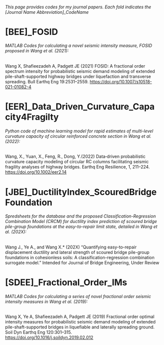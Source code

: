 ###### This page provides codes for my journal papers. Each fold indicates the [Journal Name Abbreviation]_CodeName

# [BEE]_FOSID 
###### MATLAB Codes for calculating a novel seismic intensity measure, FOSID proposed in Wang et al. (2021):
Wang X, Shafieezadeh A, Padgett JE (2021) FOSID: A fractional order spectrum intensity for probabilistic seismic demand modeling of extended pile-shaft-supported highway bridges under liquefaction and transverse spreading. Bull Earthq Eng 19:2531–2559. https://doi.org/10.1007/s10518-021-01082-4

# [EER]_Data_Driven_Curvature_Capacity4Fragilty
###### Python code of machine learning model for rapid estimates of multi-level curvature capacity of circular reinforced concrete section in Wang et al. (2022):
Wang, X., Yuan, X., Feng, R., Dong, Y.(2022) Data‐driven probabilistic curvature capacity modeling of circular RC columns facilitating seismic fragility analyses of highway bridges. Earthq Eng Resilience, 1, 211–224. https://doi.org/10.1002/eer2.14

# [JBE]_DuctilityIndex_ScouredBridgeFoundation
###### Spredsheets for the database and the proposed Classification-Regression Combination Model (CRCM) for ductility index prediction of scoured bridge pile-group foundations at the easy-to-repair limit state, detailed in Wang et al. (202X):
Wang J., Ye A., and Wang X.* (202X) “Quantifying easy-to-repair displacement ductility and lateral strength of scoured bridge pile-group foundations in cohesionless soils: A classification-regression combination surrogate model.” Intended for Journal of Bridge Engineering, Under Review

# [SDEE]_Fractional_Order_IMs
###### MATLAB Codes for calculating a series of novel fractional order seismic intensity measures in Wang et al. (2019):
Wang X, Ye A, Shafieezadeh A, Padgett JE (2019) Fractional order optimal intensity measures for probabilistic seismic demand modeling of extended pile-shaft-supported bridges in liquefiable and laterally spreading ground. Soil Dyn Earthq Eng 120:301–315. https://doi.org/10.1016/j.soildyn.2019.02.012

